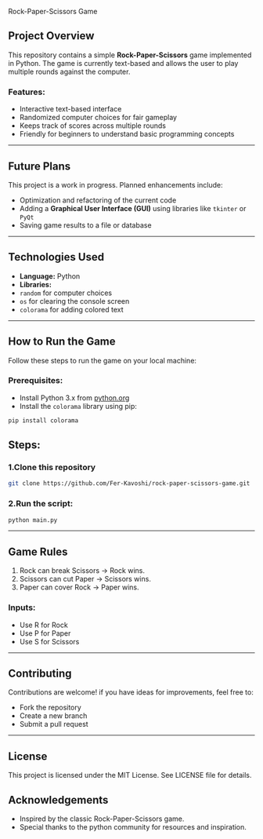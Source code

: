  Rock-Paper-Scissors Game 
## Project Overview 
This repository contains a simple **Rock-Paper-Scissors** game implemented in Python. 
The game is currently text-based and allows the user to play multiple rounds against the 
computer. 
### Features: 
- Interactive text-based interface 
- Randomized computer choices for fair gameplay 
- Keeps track of scores across multiple rounds 
- Friendly for beginners to understand basic programming concepts 
---
## Future Plans 
This project is a work in progress. Planned enhancements include: 
- Optimization and refactoring of the current code 
- Adding a **Graphical User Interface (GUI)** using libraries like `tkinter` or `PyQt` 
- Saving game results to a file or database
---
## Technologies Used 
- **Language:** Python 
- **Libraries:** 
 - `random` for computer choices 
 - `os` for clearing the console screen 
 - `colorama` for adding colored text 
---
## How to Run the Game 
Follow these steps to run the game on your local machine: 
### Prerequisites: 
- Install Python 3.x from [python.org](https://www.python.org/) 
- Install the `colorama` library using pip: 
 ```bash
 pip install colorama
 ```
## Steps:
### 1.Clone this repository
```bash
git clone https://github.com/Fer-Kavoshi/rock-paper-scissors-game.git
```
### 2.Run the script:
```bash
python main.py
```
---
## Game Rules
1. Rock can break Scissors -> Rock wins.
2. Scissors can cut Paper -> Scissors wins.
3. Paper can cover Rock -> Paper wins.
### Inputs:
- Use R for Rock
- Use P for Paper
- Use S for Scissors
---
## Contributing
Contributions are welcome! if you have ideas for improvements, feel free to:
- Fork the repository
- Create a new branch
- Submit a pull request
---
## License
This project is licensed under the MIT License. See LICENSE file for details.
## Acknowledgements
- Inspired by the classic Rock-Paper-Scissors game.
- Special thanks to the python community for resources and inspiration.



